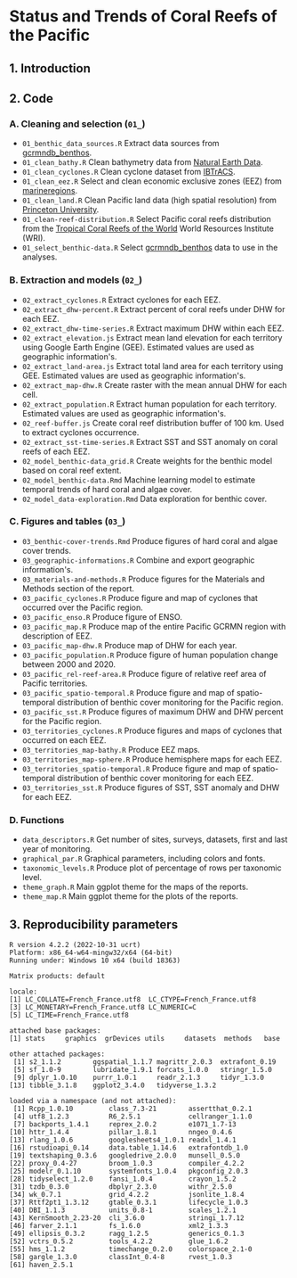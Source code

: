 # **Status and Trends of Coral Reefs of the Pacific**


## 1. Introduction

## 2. Code

### A. Cleaning and selection (`01_`)

* `01_benthic_data_sources.R` Extract data sources from [gcrmndb_benthos](https://github.com/JWicquart/gcrmndb_benthos).
* `01_clean_bathy.R` Clean bathymetry data from [Natural Earth Data](https://www.naturalearthdata.com/downloads/10m-physical-vectors/).
* `01_clean_cyclones.R` Clean cyclone dataset from [IBTrACS](https://www.ncei.noaa.gov/products/international-best-track-archive).
* `01_clean_eez.R` Select and clean economic exclusive zones (EEZ) from [marineregions](https://marineregions.org/downloads.php).
* `01_clean_land.R` Clean Pacific land data (high spatial resolution) from [Princeton University](https://maps.princeton.edu/).
* `01_clean-reef-distribution.R` Select Pacific coral reefs distribution from the [Tropical Coral Reefs of the World](https://datasets.wri.org/dataset/tropical-coral-reefs-of-the-world-500-m-resolution-grid) World Resources Institute (WRI).
* `01_select_benthic-data.R` Select [gcrmndb_benthos](https://github.com/JWicquart/gcrmndb_benthos) data to use in the analyses.

### B. Extraction and models (`02_`)

* `02_extract_cyclones.R` Extract cyclones for each EEZ.
* `02_extract_dhw-percent.R` Extract percent of coral reefs under DHW for each EEZ.
* `02_extract_dhw-time-series.R` Extract maximum DHW within each EEZ.
* `02_extract_elevation.js` Extract mean land elevation for each territory using Google Earth Engine (GEE). Estimated values are used as geographic information's.
* `02_extract_land-area.js` Extract total land area for each territory using GEE. Estimated values are used as geographic information's.
* `02_extract_map-dhw.R` Create raster with the mean annual DHW for each cell.
* `02_extract_population.R` Extract human population for each territory. Estimated values are used as geographic information's.
* `02_reef-buffer.js` Create coral reef distribution buffer of 100 km. Used to extract cyclones occurrence.
* `02_extract_sst-time-series.R` Extract SST and SST anomaly on coral reefs of each EEZ.
* `02_model_benthic-data_grid.R` Create weights for the benthic model based on coral reef extent.
* `02_model_benthic-data.Rmd` Machine learning model to estimate temporal trends of hard coral and algae cover. 
* `02_model_data-exploration.Rmd` Data exploration for benthic cover.

### C. Figures and tables (`03_`)

* `03_benthic-cover-trends.Rmd` Produce figures of hard coral and algae cover trends.
* `03_geographic-informations.R` Combine and export geographic information's.
* `03_materials-and-methods.R` Produce figures for the Materials and Methods section of the report.
* `03_pacific_cyclones.R` Produce figure and map of cyclones that occurred over the Pacific region.
* `03_pacific_enso.R` Produce figure of ENSO.
* `03_pacific_map.R` Produce map of the entire Pacific GCRMN region with description of EEZ.
* `03_pacific_map-dhw.R` Produce map of DHW for each year.
* `03_pacific_population.R` Produce figure of human population change between 2000 and 2020.
* `03_pacific_rel-reef-area.R` Produce figure of relative reef area of Pacific territories.
* `03_pacific_spatio-temporal.R` Produce figure and map of spatio-temporal distribution of benthic cover monitoring for the Pacific region.
* `03_pacific_sst.R` Produce figures of maximum DHW and DHW percent for the Pacific region.
* `03_territories_cyclones.R` Produce figures and maps of cyclones that occurred on each EEZ.
* `03_territories_map-bathy.R` Produce EEZ maps.
* `03_territories_map-sphere.R` Produce hemisphere maps for each EEZ.
* `03_territories_spatio-temporal.R` Produce figure and map of spatio-temporal distribution of benthic cover monitoring for each EEZ.
* `03_territories_sst.R` Produce figures of SST, SST anomaly and DHW for each EEZ.

### D. Functions

* `data_descriptors.R` Get number of sites, surveys, datasets, first and last year of monitoring.
* `graphical_par.R` Graphical parameters, including colors and fonts.
* `taxonomic_levels.R` Produce plot of percentage of rows per taxonomic level.
* `theme_graph.R` Main ggplot theme for the maps of the reports.
* `theme_map.R` Main ggplot theme for the plots of the reports.


## 3. Reproducibility parameters

```
R version 4.2.2 (2022-10-31 ucrt)
Platform: x86_64-w64-mingw32/x64 (64-bit)
Running under: Windows 10 x64 (build 18363)

Matrix products: default

locale:
[1] LC_COLLATE=French_France.utf8  LC_CTYPE=French_France.utf8   
[3] LC_MONETARY=French_France.utf8 LC_NUMERIC=C                  
[5] LC_TIME=French_France.utf8    

attached base packages:
[1] stats     graphics  grDevices utils     datasets  methods   base     

other attached packages:
 [1] s2_1.1.2        ggspatial_1.1.7 magrittr_2.0.3  extrafont_0.19 
 [5] sf_1.0-9        lubridate_1.9.1 forcats_1.0.0   stringr_1.5.0  
 [9] dplyr_1.0.10    purrr_1.0.1     readr_2.1.3     tidyr_1.3.0    
[13] tibble_3.1.8    ggplot2_3.4.0   tidyverse_1.3.2

loaded via a namespace (and not attached):
 [1] Rcpp_1.0.10         class_7.3-21        assertthat_0.2.1   
 [4] utf8_1.2.3          R6_2.5.1            cellranger_1.1.0   
 [7] backports_1.4.1     reprex_2.0.2        e1071_1.7-13       
[10] httr_1.4.4          pillar_1.8.1        nngeo_0.4.6        
[13] rlang_1.0.6         googlesheets4_1.0.1 readxl_1.4.1       
[16] rstudioapi_0.14     data.table_1.14.6   extrafontdb_1.0    
[19] textshaping_0.3.6   googledrive_2.0.0   munsell_0.5.0      
[22] proxy_0.4-27        broom_1.0.3         compiler_4.2.2     
[25] modelr_0.1.10       systemfonts_1.0.4   pkgconfig_2.0.3    
[28] tidyselect_1.2.0    fansi_1.0.4         crayon_1.5.2       
[31] tzdb_0.3.0          dbplyr_2.3.0        withr_2.5.0        
[34] wk_0.7.1            grid_4.2.2          jsonlite_1.8.4     
[37] Rttf2pt1_1.3.12     gtable_0.3.1        lifecycle_1.0.3    
[40] DBI_1.1.3           units_0.8-1         scales_1.2.1       
[43] KernSmooth_2.23-20  cli_3.6.0           stringi_1.7.12     
[46] farver_2.1.1        fs_1.6.0            xml2_1.3.3         
[49] ellipsis_0.3.2      ragg_1.2.5          generics_0.1.3     
[52] vctrs_0.5.2         tools_4.2.2         glue_1.6.2         
[55] hms_1.1.2           timechange_0.2.0    colorspace_2.1-0   
[58] gargle_1.3.0        classInt_0.4-8      rvest_1.0.3        
[61] haven_2.5.1  
```